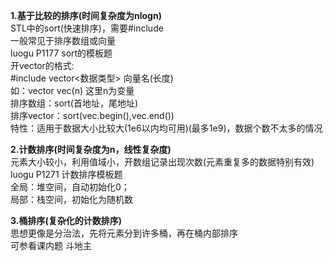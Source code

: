 **1.基于比较的排序(时间复杂度为nlogn)**  
STL中的sort(快速排序)，需要#include<algorithm>  
一般常见于排序数组或向量  
luogu P1177 sort的模板题  
开vector的格式:  
#include<vector> vector<数据类型> 向量名(长度)  
如：vector<int> vec(n) 这里n为变量  
排序数组：sort(首地址，尾地址)  
排序vector：sort(vec.begin(),vec.end())  
特性：适用于数据大小比较大(1e6以内均可用)(最多1e9)，数据个数不太多的情况  

**2.计数排序(时间复杂度为n，线性复杂度)**  
元素大小较小，利用值域小，开数组记录出现次数(元素重复多的数据特别有效)  
luogu P1271 计数排序模板题  
全局：堆空间，自动初始化0；  
局部：栈空间，初始化为随机数  

**3.桶排序(复杂化的计数排序)**  
思想更像是分治法，先将元素分到许多桶，再在桶内部排序  
可参看课内题 斗地主  
